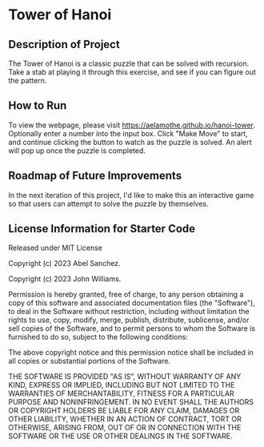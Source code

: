 # Tower of Hanoi
## Description of Project
The Tower of Hanoi is a classic puzzle that can be solved with recursion. Take a stab at playing it through this exercise, and see if you can figure out the pattern.

## How to Run
To view the webpage, please visit https://aelamothe.github.io/hanoi-tower. Optionally enter a number into the input box. Click "Make Move" to start, and continue clicking the button to watch as the puzzle is solved. An alert will pop up once the puzzle is completed.

## Roadmap of Future Improvements
In the next iteration of this project, I'd like to make this an interactive game so that users can attempt to solve the puzzle by themselves.

## License Information for Starter Code
Released under MIT License

Copyright (c) 2023 Abel Sanchez.

Copyright (c) 2023 John Williams.

Permission is hereby granted, free of charge, to any person obtaining a copy of this software and associated documentation files (the "Software"), to deal in the Software without restriction, including without limitation the rights to use, copy, modify, merge, publish, distribute, sublicense, and/or sell copies of the Software, and to permit persons to whom the Software is furnished to do so, subject to the following conditions:

The above copyright notice and this permission notice shall be included in all copies or substantial portions of the Software.

THE SOFTWARE IS PROVIDED "AS IS", WITHOUT WARRANTY OF ANY KIND, EXPRESS OR IMPLIED, INCLUDING BUT NOT LIMITED TO THE WARRANTIES OF MERCHANTABILITY, FITNESS FOR A PARTICULAR PURPOSE AND NONINFRINGEMENT. IN NO EVENT SHALL THE AUTHORS OR COPYRIGHT HOLDERS BE LIABLE FOR ANY CLAIM, DAMAGES OR OTHER LIABILITY, WHETHER IN AN ACTION OF CONTRACT, TORT OR OTHERWISE, ARISING FROM, OUT OF OR IN CONNECTION WITH THE SOFTWARE OR THE USE OR OTHER DEALINGS IN THE SOFTWARE.
